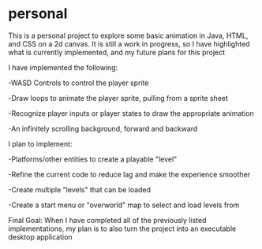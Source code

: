 # personal
This is a personal project to explore some basic animation in Java, HTML, and CSS on a 2d canvas.
It is still a work in progress, so I have highlighted what is currently implemented, and my future plans for this project


I have implemented the following:

-WASD Controls to control the player sprite

-Draw loops to animate the player sprite, pulling from a sprite sheet

-Recognize player inputs or player states to draw the appropriate animation

-An infinitely scrolling background, forward and backward


I plan to implement:

-Platforms/other entities to create a playable "level"

-Refine the current code to reduce lag and make the experience smoother

-Create multiple "levels" that can be loaded

-Create a start menu or "overworld" map to select and load levels from


Final Goal:
When I have completed all of the previously listed implementations, my plan is to also turn the project into an executable desktop application
